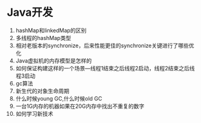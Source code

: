 # Java开发

1. hashMap和linkedMap的区别
2. 多线程的hashMap类型
3. 相对老版本的synchronize，后来性能更佳的synchronize关键进行了哪些优化
4. Java虚拟机的内存模型是怎样的
5. 如何保证构建这样的一个场景—线程1结束之后线程2启动，线程2结束之后线程3启动
6. gc算法
7. 新生代的对象生命周期
8. 什么时候young GC,什么时候old GC
9. 一台1G内存的机器如果在20G内存中找出不重复的数字
10. 如何学习新技术